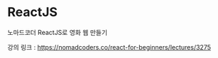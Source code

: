 # ReactJS
노마드코더 ReactJS로 영화 웹 만들기 

강의 링크 : https://nomadcoders.co/react-for-beginners/lectures/3275
